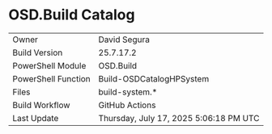 ﻿# OSD.Build Catalog

| | |
|-|-|
| Owner | David Segura |
| Build Version | 25.7.17.2 |
| PowerShell Module | OSD.Build |
| PowerShell Function | Build-OSDCatalogHPSystem |
| Files | build-system.* |
| Build Workflow | GitHub Actions |
| Last Update | Thursday, July 17, 2025 5:06:18 PM UTC |
